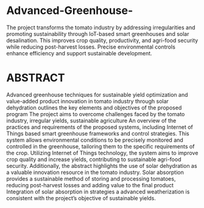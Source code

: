 # Advanced-Greenhouse-
 The project transforms the tomato industry by addressing irregularities and promoting sustainability through IoT-based smart greenhouses and solar desalination. This improves crop quality, productivity, and agri-food security while reducing post-harvest losses. Precise environmental controls enhance efficiency and support sustainable development.
# ABSTRACT
Advanced greenhouse techniques for sustainable yield optimization and value-added product innovation in tomato industry through solar dehydration outlines the key elements and objectives of the proposed program The project aims to overcome challenges faced by the tomato industry, irregular yields, sustainable agriculture An overview of the practices and requirements of the proposed systems, including Internet of Things based smart greenhouse frameworks and control strategies. This system allows environmental conditions to be precisely monitored and controlled in the greenhouse, tailoring them to the specific requirements of the crop. Utilizing Internet of Things technology, the system aims to improve crop quality and increase yields, contributing to sustainable agri-food security. Additionally, the abstract highlights the use of solar dehydration as a valuable innovation resource in the tomato industry. Solar absorption provides a sustainable method of storing and processing tomatoes, reducing post-harvest losses and adding value to the final product Integration of solar absorption in strategies a advanced weatherization is consistent with the project’s objective of sustainable yields.
